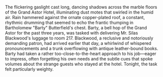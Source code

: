 The flickering gaslight cast long, dancing shadows across the marble floors of the Grand Astor Hotel, illuminating dust motes that swirled in the humid air.  Rain hammered against the ornate copper-plated roof, a constant, rhythmic drumming that seemed to echo the frantic thumping in Bartholomew "Barty" Butterfield's chest.  Barty, a bell hop of the Grand Astor for the past three years, was tasked with delivering Mr. Silas Blackwood's luggage to room 217.  Blackwood, a reclusive and notoriously demanding patron, had arrived earlier that day, a whirlwind of whispered pronouncements and a trunk overflowing with antique leather-bound books.  Barty had taken a rather too-close-to-the-heart approach to his job—eager to impress, often forgetting his own needs and the subtle cues that spoke volumes about the strange guests who stayed at the hotel.  Tonight, the task felt particularly weighty.
